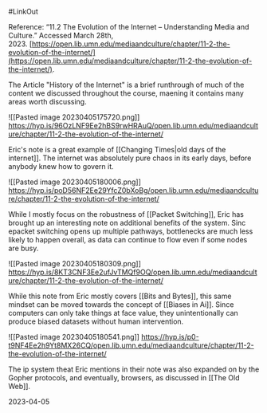#LinkOut 

Reference:
“11.2 The Evolution of the Internet – Understanding Media and Culture.” Accessed March 28th, 2023. [https://open.lib.umn.edu/mediaandculture/chapter/11-2-the-evolution-of-the-internet/](https://open.lib.umn.edu/mediaandculture/chapter/11-2-the-evolution-of-the-internet/).

The Article "History of the Internet" is a brief runthrough of much of the content we discussed throughout the course, maening it contains many areas worth discussing.

![[Pasted image 20230405175720.png]]
https://hyp.is/96OzLNF9Ee2hBS9rwHRAuQ/open.lib.umn.edu/mediaandculture/chapter/11-2-the-evolution-of-the-internet/

Eric's note is a great example of [[Changing Times|old days of the internet]]. The internet was absolutely pure chaos in its early days, before anybody knew how to govern it.

![[Pasted image 20230405180006.png]]
https://hyp.is/poD56NF2Ee29YfcZ0bXoBg/open.lib.umn.edu/mediaandculture/chapter/11-2-the-evolution-of-the-internet/

While I mostly focus on the robustness of [[Packet Switching]], Eric has brought up an interesting note on additional benefits of the system. Sinc epacket switching opens up multiple pathways, bottlenecks are much less likely to happen overall, as data can continue to flow even if some nodes are busy.

![[Pasted image 20230405180309.png]]
https://hyp.is/8KT3CNF3Ee2ufJvTMQf9OQ/open.lib.umn.edu/mediaandculture/chapter/11-2-the-evolution-of-the-internet/

While this note from Eric mostly covers [[Bits and Bytes]], this same mindset can be moved towards the concept of [[Biases in Ai]]. Since computers can only take things at face value, they unintentionally can produce biased datasets without human intervention.

![[Pasted image 20230405180541.png]]
https://hyp.is/p0-t9NF4Ee2h9Yt8MX26CQ/open.lib.umn.edu/mediaandculture/chapter/11-2-the-evolution-of-the-internet/

The ip system theat Eric mentions in their note was also expanded on by the Gopher protocols, and eventually, browsers, as discussed in [[The Old Web]].


2023-04-05